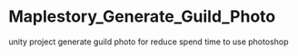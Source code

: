 # Maplestory_Generate_Guild_Photo
unity project generate guild photo for reduce spend time to use photoshop
